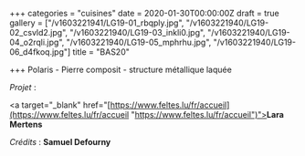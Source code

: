 +++
categories = "cuisines"
date = 2020-01-30T00:00:00Z
draft = true
gallery = ["/v1603221941/LG19-01_rbqply.jpg", "/v1603221940/LG19-02_csvld2.jpg", "/v1603221940/LG19-03_inkli0.jpg", "/v1603221940/LG19-04_o2rqli.jpg", "/v1603221940/LG19-05_mphrhu.jpg", "/v1603221940/LG19-06_d4fkoq.jpg"]
title = "BAS20"

+++
Polaris - Pierre composit - structure métallique laquée

_Projet_ : 

<a target="_blank" href="[https://www.feltes.lu/fr/accueil](https://www.feltes.lu/fr/accueil "https://www.feltes.lu/fr/accueil")"><strong>Lara Mertens</strong></a>

_Crédits_ : **Samuel Defourny**